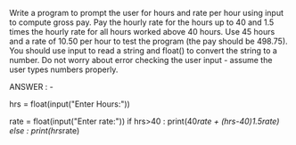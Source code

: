 Write a program to prompt the user for hours and rate per hour using input to compute gross pay. Pay the hourly rate for the hours up to 40 and 1.5 times the hourly rate for all hours worked above 40 hours. Use 45 hours and a rate of 10.50 per hour to test the program (the pay should be 498.75). You should use input to read a string and float() to convert the string to a number. Do not worry about error checking the user input - assume the user types numbers properly.

ANSWER : -  

hrs = float(input("Enter Hours:"))

rate = float(input("Enter rate:"))
if hrs>40 :
  print(40*rate + (hrs-40)*1.5*rate)
else :
    print(hrs*rate)
